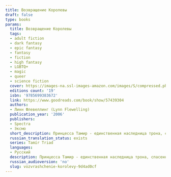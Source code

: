 ```yaml
---
title: Возвращение Королевы
draft: false
type: books
params:
  title: Возвращение Королевы
  tags:
  - adult fiction
  - dark fantasy
  - epic fantasy
  - fantasy
  - fiction
  - high fantasy
  - LGBTQ+
  - magic
  - queer
  - science fiction
  cover: https://images-na.ssl-images-amazon.com/images/S/compressed.photo.goodreads.com/books/1615970260i/57439304.jpg
  editions count: '19'
  isbn: '9785699383672'
  link: https://www.goodreads.com/book/show/57439304
  authors:
  - Линн Флевеллинг (Lynn Flewelling)
  publication_year: '2006'
  publishers:
  - Spectra
  - Эксмо
  short_description: Принцесса Тамир - единственная наследница трона, спасенная при помощи черной магии и призванная оракулом спасти и возродить скаланское королевство. Чтобы отстоять права на престол, перерожденной в...
  russian_translation_status: exists
  series: Tamír Triad
  languages:
  - Русский
  description: Принцесса Тамир - единственная наследница трона, спасенная при помощи черной магии и призванная оракулом спасти и возродить скаланское королевство. Чтобы отстоять права на престол, перерожденной в колдовском пламени истинной королеве предстоит не только доказать, что она никакая не самозванка, но и вступить в борьбу с узурпировавшим власть Корином, обладателем волшебного меча Герилейн. Перед вами заключительная часть «Тамирской триады», высоко оцененной такими мэтрами мировой фантастики, как Джордж Р. Р. Мартин, Робин Хобб, и другими не менее известными мастерами жанра.
  russian_audioversion: 'no'
  slug: vozvrashchenie-korolevy-9d4ad0cf
---
```

